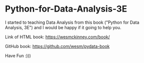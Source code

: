 # Python-for-Data-Analysis-3E

I started to teaching Data Analysis from this book ("Python for Data Analysis, 3E") and I would be happy if it going to help you.

Link of HTML book: <https://wesmckinney.com/book/>

GitHub book: <https://github.com/wesm/pydata-book>

Have Fun :)))
